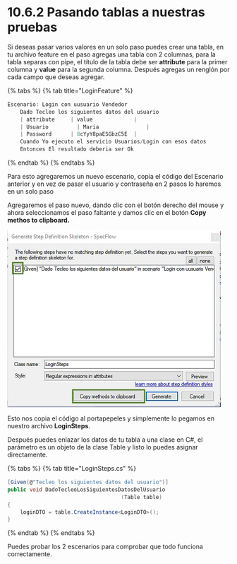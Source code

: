 # 10.6.2 Pasando tablas a nuestras pruebas

Si deseas pasar varios valores en un solo paso puedes crear una tabla, en tu archivo feature en el paso agregas una tabla con 2 columnas, para la tabla separas con pipe, el título de la tabla debe ser **attribute** para la primer columna y **value** para la segunda columna. Después agregas un renglón por cada campo que deseas agregar.

{% tabs %}
{% tab title="LoginFeature" %}
```csharp
Escenario: Login con uusuario Vendedor
	Dado Tecleo los siguientes datos del usuario
	| attribute		| value				|
	| Usuario		  | Maria				|
	| Password		| 8cYyY8paESGbzC5E  |
	Cuando Yo ejecuto el servicio Usuarios/Login con esos datos
	Entonces El resultado deberia ser Ok 
```
{% endtab %}
{% endtabs %}

Para esto agregaremos un nuevo escenario, copia el código del Escenario anterior y en vez de pasar el usuario y contraseña en 2 pasos lo haremos en un solo paso

Agregaremos el paso nuevo, dando clic con el botón derecho del mouse y ahora seleccionamos el paso faltante y damos clic en el botón **Copy methos to clipboard.**

![](../../.gitbook/assets/image%20%28118%29.png)

Esto nos copia el código al portapepeles y simplemente lo pegamos en nuestro archivo **LoginSteps**.

Después puedes enlazar los datos de tu tabla a una clase en C\#, el parámetro es un objeto de la clase Table y listo lo puedes asignar directamente.

{% tabs %}
{% tab title="LoginSteps.cs" %}
```csharp
[Given(@"Tecleo los siguientes datos del usuario")]
public void DadoTecleoLosSiguientesDatosDelUsuario
                                    (Table table)
{
    loginDTO = table.CreateInstance<LoginDTO>();
}
```
{% endtab %}
{% endtabs %}

Puedes probar los 2 escenarios para comprobar que todo funciona correctamente.

